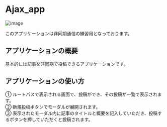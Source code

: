 # Ajax_app
![image](https://user-images.githubusercontent.com/64732255/89716810-2769ab80-d9eb-11ea-98e9-2f5a36cf1b26.png)


このアプリケーションは非同期通信の練習用となっております。


## アプリケーションの概要
基本的には記事を非同期で投稿できるアプリケーションです。

## アプリケーションの使い方

① ルートパスで表示される画面で、投稿ができ、その投稿が一覧で表示されます。  
② 新規投稿ボタンでモーダルが展開されます。  
③ 表示されたモーダル内に記事のタイトルと概要を記入していただき、投稿するボタンを押していただくと投稿されます。  
